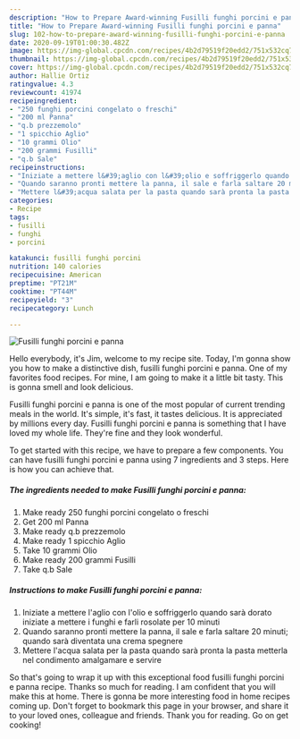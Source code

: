 ```yaml
---
description: "How to Prepare Award-winning Fusilli funghi porcini e panna"
title: "How to Prepare Award-winning Fusilli funghi porcini e panna"
slug: 102-how-to-prepare-award-winning-fusilli-funghi-porcini-e-panna
date: 2020-09-19T01:00:30.482Z
image: https://img-global.cpcdn.com/recipes/4b2d79519f20edd2/751x532cq70/fusilli-funghi-porcini-e-panna-recipe-main-photo.jpg
thumbnail: https://img-global.cpcdn.com/recipes/4b2d79519f20edd2/751x532cq70/fusilli-funghi-porcini-e-panna-recipe-main-photo.jpg
cover: https://img-global.cpcdn.com/recipes/4b2d79519f20edd2/751x532cq70/fusilli-funghi-porcini-e-panna-recipe-main-photo.jpg
author: Hallie Ortiz
ratingvalue: 4.3
reviewcount: 41974
recipeingredient:
- "250 funghi porcini congelato o freschi"
- "200 ml Panna"
- "q.b prezzemolo"
- "1 spicchio Aglio"
- "10 grammi Olio"
- "200 grammi Fusilli"
- "q.b Sale"
recipeinstructions:
- "Iniziate a mettere l&#39;aglio con l&#39;olio e soffriggerlo quando sarà dorato iniziate a mettere i funghi e farli rosolate per 10 minuti"
- "Quando saranno pronti mettere la panna, il sale e farla saltare 20 minuti; quando sarà diventata una crema spegnere"
- "Mettere l&#39;acqua salata per la pasta quando sarà pronta la pasta metterla nel condimento amalgamare e servire"
categories:
- Recipe
tags:
- fusilli
- funghi
- porcini

katakunci: fusilli funghi porcini 
nutrition: 140 calories
recipecuisine: American
preptime: "PT21M"
cooktime: "PT44M"
recipeyield: "3"
recipecategory: Lunch

---
```



![Fusilli funghi porcini e panna](https://img-global.cpcdn.com/recipes/4b2d79519f20edd2/751x532cq70/fusilli-funghi-porcini-e-panna-recipe-main-photo.jpg)

Hello everybody, it's Jim, welcome to my recipe site. Today, I'm gonna show you how to make a distinctive dish, fusilli funghi porcini e panna. One of my favorites food recipes. For mine, I am going to make it a little bit tasty. This is gonna smell and look delicious.

Fusilli funghi porcini e panna is one of the most popular of current trending meals in the world. It's simple, it's fast, it tastes delicious. It is appreciated by millions every day. Fusilli funghi porcini e panna is something that I have loved my whole life. They're fine and they look wonderful.




To get started with this recipe, we have to prepare a few components. You can have fusilli funghi porcini e panna using 7 ingredients and 3 steps. Here is how you can achieve that.

<!--inarticleads1-->

##### The ingredients needed to make Fusilli funghi porcini e panna:

1. Make ready 250 funghi porcini congelato o freschi
1. Get 200 ml Panna
1. Make ready q.b prezzemolo
1. Make ready 1 spicchio Aglio
1. Take 10 grammi Olio
1. Make ready 200 grammi Fusilli
1. Take q.b Sale




<!--inarticleads2-->

##### Instructions to make Fusilli funghi porcini e panna:

1. Iniziate a mettere l&#39;aglio con l&#39;olio e soffriggerlo quando sarà dorato iniziate a mettere i funghi e farli rosolate per 10 minuti
1. Quando saranno pronti mettere la panna, il sale e farla saltare 20 minuti; quando sarà diventata una crema spegnere
1. Mettere l&#39;acqua salata per la pasta quando sarà pronta la pasta metterla nel condimento amalgamare e servire




So that's going to wrap it up with this exceptional food fusilli funghi porcini e panna recipe. Thanks so much for reading. I am confident that you will make this at home. There is gonna be more interesting food in home recipes coming up. Don't forget to bookmark this page in your browser, and share it to your loved ones, colleague and friends. Thank you for reading. Go on get cooking!
